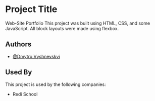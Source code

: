 
# Project Title

Web-Site Portfolio
This project was built using HTML, CSS, and some JavaScript. All block layouts were made using flexbox.

## Authors

- [@Dmytro Vyshnevskyi](https://github.com/OxDV)


## Used By

This project is used by the following companies:

- Redi School

